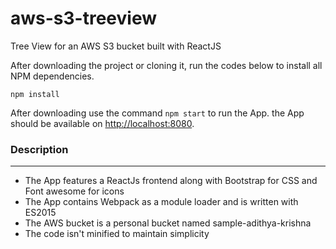 # aws-s3-treeview
Tree View for an AWS S3 bucket built with ReactJS

After downloading the project or cloning it, run the codes below to install all NPM dependencies.

```
npm install
```

After downloading use the command ```npm start``` to run the App. the App should be available on [http://localhost:8080](http://localhost:8080 "http://localhost:8080").

### Description
----------------
*   The App features a ReactJs frontend along with Bootstrap for CSS and Font awesome for icons
*   The App contains Webpack as a module loader and is written with ES2015
*   The AWS bucket is a personal bucket named sample-adithya-krishna
*   The code isn't minified to maintain simplicity
